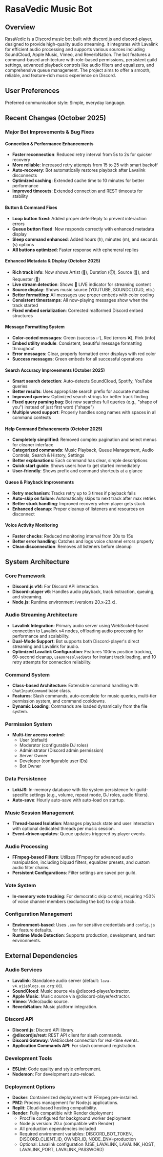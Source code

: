 # RasaVedic Music Bot

## Overview
RasaVedic is a Discord music bot built with discord.js and discord-player, designed to provide high-quality audio streaming. It integrates with Lavalink for efficient audio processing and supports various sources including SoundCloud, Apple Music, Vimeo, and ReverbNation. The bot features a command-based architecture with role-based permissions, persistent guild settings, advanced playback controls like audio filters and equalizers, and comprehensive queue management. The project aims to offer a smooth, reliable, and feature-rich music experience on Discord.

## User Preferences
Preferred communication style: Simple, everyday language.

## Recent Changes (October 2025)

### Major Bot Improvements & Bug Fixes

#### Connection & Performance Enhancements
- **Faster reconnection**: Reduced retry interval from 5s to 2s for quicker recovery
- **More reliable**: Increased retry attempts from 15 to 25 with smart backoff
- **Auto-recovery**: Bot automatically restores playback after Lavalink disconnects
- **Optimized caching**: Extended cache time to 10 minutes for better performance
- **Improved timeouts**: Extended connection and REST timeouts for stability

#### Button & Command Fixes
- **Loop button fixed**: Added proper deferReply to prevent interaction errors
- **Queue button fixed**: Now responds correctly with enhanced metadata display
- **Sleep command enhanced**: Added hours (h), minutes (m), and seconds (s) options
- **All buttons optimized**: Faster response with ephemeral replies

#### Enhanced Metadata & Display (October 2025)
- **Rich track info**: Now shows Artist (🎤), Duration (⏱️), Source (📡), and Requester (👤)
- **Live stream detection**: Shows 🔴 LIVE indicator for streaming content
- **Source display**: Shows music source (YOUTUBE, SOUNDCLOUD, etc.)
- **Better formatting**: All messages use proper embeds with color coding
- **Consistent timestamps**: All now-playing messages show when the track started
- **Fixed embed serialization**: Corrected malformed Discord embed structures

#### Message Formatting System
- **Color-coded messages**: Green (success ✅), Red (errors ❌), Pink (info)
- **Embed utility module**: Consistent, beautiful message formatting throughout
- **Error messages**: Clear, properly formatted error displays with red color
- **Success messages**: Green embeds for all successful operations

#### Search Accuracy Improvements (October 2025)
- **Smart search detection**: Auto-detects SoundCloud, Spotify, YouTube queries
- **Better results**: Uses appropriate search prefix for accurate matches
- **Improved queries**: Optimized search strings for better track finding
- **Fixed query parsing bug**: Bot now searches full queries (e.g., "shape of you") instead of just first word ("shape")
- **Multiple word support**: Properly handles song names with spaces in all command contexts

#### Help Command Enhancements (October 2025)
- **Completely simplified**: Removed complex pagination and select menus for cleaner interface
- **Categorized commands**: Music Playback, Queue Management, Audio Controls, Search & History, Settings
- **Better explanations**: Each command has clear, simple descriptions
- **Quick start guide**: Shows users how to get started immediately
- **User-friendly**: Shows prefix and command shortcuts at a glance

#### Queue & Playback Improvements
- **Retry mechanism**: Tracks retry up to 3 times if playback fails
- **Auto-skip on failure**: Automatically skips to next track after max retries
- **Better stuck handling**: Improved recovery when player gets stuck
- **Enhanced cleanup**: Proper cleanup of listeners and resources on disconnect

#### Voice Activity Monitoring
- **Faster checks**: Reduced monitoring interval from 30s to 15s
- **Better error handling**: Catches and logs voice channel errors properly
- **Clean disconnection**: Removes all listeners before cleanup

## System Architecture

### Core Framework
- **Discord.js v14**: For Discord API interaction.
- **Discord-player v6**: Handles audio playback, track extraction, queuing, and streaming.
- **Node.js**: Runtime environment (versions 20.x-23.x).

### Audio Streaming Architecture
- **Lavalink Integration**: Primary audio server using WebSocket-based connection to Lavalink v4 nodes, offloading audio processing for performance and scalability.
- **Dual-Mode Support**: Bot supports both Discord-player's direct streaming and Lavalink for audio.
- **Optimized Lavalink Configuration**: Features 100ms position tracking, 60-second cleanup, `useUnresolvedData` for instant track loading, and 10 retry attempts for connection reliability.

### Command System
- **Class-based Architecture**: Extensible command handling with `ChatInputCommand` base class.
- **Features**: Slash commands, auto-complete for music queries, multi-tier permission system, and command cooldowns.
- **Dynamic Loading**: Commands are loaded dynamically from the file system.

### Permission System
- **Multi-tier access control**:
    - User (default)
    - Moderator (configurable DJ roles)
    - Administrator (Discord admin permission)
    - Server Owner
    - Developer (configurable user IDs)
    - Bot Owner

### Data Persistence
- **LokiJS**: In-memory database with file system persistence for guild-specific settings (e.g., volume, repeat mode, DJ roles, audio filters).
- **Auto-save**: Hourly auto-save with auto-load on startup.

### Music Session Management
- **Thread-based Isolation**: Manages playback state and user interaction with optional dedicated threads per music session.
- **Event-driven updates**: Queue updates triggered by player events.

### Audio Processing
- **FFmpeg-based Filters**: Utilizes FFmpeg for advanced audio manipulation, including biquad filters, equalizer presets, and custom audio filter chains.
- **Persistent Configurations**: Filter settings are saved per guild.

### Vote System
- **In-memory vote tracking**: For democratic skip control, requiring >50% of voice channel members (excluding the bot) to skip a track.

### Configuration Management
- **Environment-based**: Uses `.env` for sensitive credentials and `config.js` for feature defaults.
- **Runtime Mode Detection**: Supports production, development, and test environments.

## External Dependencies

### Audio Services
- **Lavalink**: Standalone audio server (default: `lava-v4.ajieblogs.eu.org:80`).
- **SoundCloud**: Music source via @discord-player/extractor.
- **Apple Music**: Music source via @discord-player/extractor.
- **Vimeo**: Video/audio source.
- **ReverbNation**: Music platform integration.

### Discord API
- **Discord.js**: Discord API library.
- **@discordjs/rest**: REST API client for slash commands.
- **Discord Gateway**: WebSocket connection for real-time events.
- **Application Commands API**: For slash command registration.

### Development Tools
- **ESLint**: Code quality and style enforcement.
- **Nodemon**: For development auto-reload.

### Deployment Options
- **Docker**: Containerized deployment with FFmpeg pre-installed.
- **PM2**: Process management for Node.js applications.
- **Replit**: Cloud-based hosting compatibility.
- **Render**: Fully compatible with Render deployment
  - Procfile configured for background worker deployment
  - Node.js version: 20.x (compatible with Render)
  - All production dependencies included
  - Required environment variables: DISCORD_BOT_TOKEN, DISCORD_CLIENT_ID, OWNER_ID, NODE_ENV=production
  - Optional: Lavalink configuration (USE_LAVALINK, LAVALINK_HOST, LAVALINK_PORT, LAVALINK_PASSWORD)